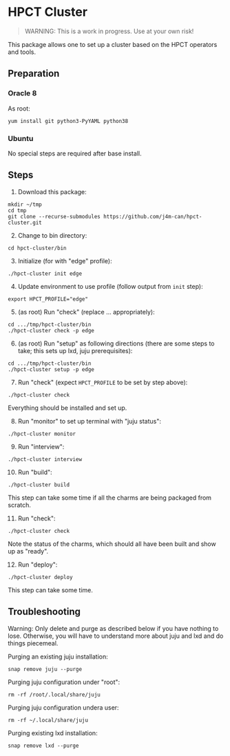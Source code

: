 # HPCT Cluster

> WARNING: This is a work in progress. Use at your own risk!

This package allows one to set up a cluster based on the HPCT
operators and tools.

## Preparation

### Oracle 8

As root:

```
yum install git python3-PyYAML python38
```

### Ubuntu

No special steps are required after base install.

## Steps

1. Download this package:

```
mkdir ~/tmp
cd tmp
git clone --recurse-submodules https://github.com/j4m-can/hpct-cluster.git
```

2. Change to bin directory:

```
cd hpct-cluster/bin
```

3. Initialize (for with "edge" profile):

```
./hpct-cluster init edge
```

4. Update environment to use profile (follow output from `init` step):

```
export HPCT_PROFILE="edge"
```

5. (as root) Run "check" (replace ... appropriately):

```
cd .../tmp/hpct-cluster/bin
./hpct-cluster check -p edge
```

6. (as root) Run "setup" as following directions (there are some
steps to take; this sets up lxd, juju prerequisites):

```
cd .../tmp/hpct-cluster/bin
./hpct-cluster setup -p edge
```

7. Run "check" (expect `HPCT_PROFILE` to be set by step above):

```
./hpct-cluster check
```

Everything should be installed and set up.

8. Run "monitor" to set up terminal with "juju status":

```
./hpct-cluster monitor
```

9. Run "interview":

```
./hpct-cluster interview
```

10. Run "build":

```
./hpct-cluster build
```

This step can take some time if all the charms are being packaged from
scratch.

11. Run "check":

```
./hpct-cluster check
```

Note the status of the charms, which should all have been built and
show up as "ready".

12. Run "deploy":

```
./hpct-cluster deploy
```

This step can take some time.

## Troubleshooting

Warning: Only delete and purge as described below if you have nothing
to lose. Otherwise, you will have to understand more about juju and
lxd and do things piecemeal.

Purging an existing juju installation:

```
snap remove juju --purge
```

Purging juju configuration under "root":

```
rm -rf /root/.local/share/juju
```

Purging juju configuration undera user:

```
rm -rf ~/.local/share/juju
```

Purging existing lxd installation:

```
snap remove lxd --purge
```
